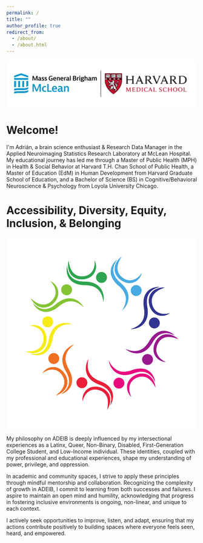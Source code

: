 ```yaml
---
permalink: /
title: ""
author_profile: true
redirect_from: 
  - /about/
  - /about.html
---
```

<p align="center">
  <img src="/images/McLean-Harvard Banner.svg">
</p>

**Welcome!**
=====
I'm Adrián, a brain science enthusiast & Research Data Manager in the Applied Neuroimaging Statistics Research Laboratory at McLean Hospital. My educational journey has led me through a Master of Public Health (MPH) in Health & Social Behavior at Harvard T.H. Chan School of Public Health, a Master of Education (EdM) in Human Development from Harvard Graduate School of Education, and a Bachelor of Science (BS) in Cognitive/Behavioral Neuroscience & Psychology from Loyola University Chicago.

**Accessibility, Diversity, Equity, Inclusion, & Belonging**
=====
<p align="center">
  <img src="/images/ADEIB.svg">
</p>
My philosophy on ADEIB is deeply influenced by my intersectional experiences as a Latinx, Queer, Non-Binary, Disabled, First-Generation College Student, and Low-Income individual. These identities, coupled with my professional and educational experiences, shape my understanding of power, privilege, and oppression.

In academic and community spaces, I strive to apply these principles through mindful mentorship and collaboration. Recognizing the complexity of growth in ADEIB, I commit to learning from both successes and failures. I aspire to maintain an open mind and humility, acknowledging that progress in fostering inclusive environments is ongoing, non-linear, and unique to each context.

I actively seek opportunities to improve, listen, and adapt, ensuring that my actions contribute positively to building spaces where everyone feels seen, heard, and empowered.
